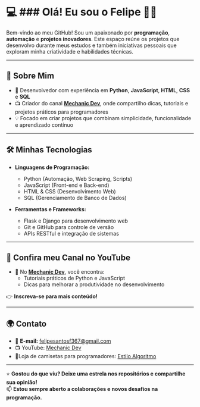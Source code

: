 # 💻 ### Olá! Eu sou o Felipe 👋🏾 

Bem-vindo ao meu GitHub! Sou um apaixonado por **programação**, **automação** e **projetos inovadores**. Este espaço reúne os projetos que desenvolvo durante meus estudos e também iniciativas pessoais que exploram minha criatividade e habilidades técnicas.

---

## 🌟 **Sobre Mim**

- 🚀 Desenvolvedor com experiência em **Python**, **JavaScript**, **HTML**, **CSS** e **SQL**  
- 📺 Criador do canal **[Mechanic Dev](https://www.youtube.com/@Mechanic_Dev)**, onde compartilho dicas, tutoriais e projetos práticos para programadores  
- 💡 Focado em criar projetos que combinam simplicidade, funcionalidade e aprendizado contínuo  

---

## 🛠️ **Minhas Tecnologias**

- **Linguagens de Programação:**  
  - Python (Automação, Web Scraping, Scripts)  
  - JavaScript (Front-end e Back-end)  
  - HTML & CSS (Desenvolvimento Web)  
  - SQL (Gerenciamento de Banco de Dados)  

- **Ferramentas e Frameworks:**  
  - Flask e Django para desenvolvimento web  
  - Git e GitHub para controle de versão  
  - APIs RESTful e integração de sistemas  

---

## 🎥 **Confira meu Canal no YouTube**

- 🌟 No **[Mechanic Dev](https://www.youtube.com/@Mechanic_Dev)**, você encontra:
  - Tutoriais práticos de Python e JavaScript  
  - Dicas para melhorar a produtividade no desenvolvimento   

👉 **Inscreva-se para mais conteúdo!**

---

## 🌍 **Contato**

- 📧 **E-mail:** [felipesantosf367@gmail.com
](mailto:felipesantosf367@gmail.com)
- 📺 YouTube: [Mechanic Dev](https://www.youtube.com/@Mechanic_Dev)
- 🛒Loja de camisetas para programadores: [Estilo Algoritmo](https://reserva.ink/estiloalgoritmo)

---

⭐ **Gostou do que viu? Deixe uma estrela nos repositórios e compartilhe sua opinião!**  
📫 **Estou sempre aberto a colaborações e novos desafios na programação.**

